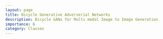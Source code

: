 ```yaml
---
layout: page
title: Bicycle Generative Adverserial Networks
description: Bicycle GANs for Multi modal Image to Image Generation
importance: 6
category: Classes
---
```


